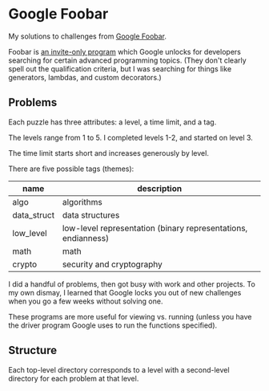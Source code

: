 # Google Foobar

My solutions to challenges from [Google Foobar](http://www.google.com/foobar/).

Foobar is [an invite-only program](https://news.ycombinator.com/item?id=8588080) which Google unlocks for developers searching for certain advanced programming topics. (They don't clearly spell out the qualification criteria, but I was searching for things like generators, lambdas, and custom decorators.)

## Problems

Each puzzle has three attributes: a level, a time limit, and a tag.

The levels range from 1 to 5.  I completed levels 1-2, and started on level 3.

The time limit starts short and increases generously by level.

There are five possible tags (themes):

name        | description
----------- | -----------
algo        | algorithms
data_struct | data structures
low_level   | low-level representation (binary representations, endianness)
math        | math
crypto      | security and cryptography

I did a handful of problems, then got busy with work and other projects. To my own dismay, I learned that Google locks you out of new challenges when you go a few weeks without solving one.

These programs are more useful for viewing vs. running (unless you have the driver program Google uses to run the functions specified).

## Structure

Each top-level directory corresponds to a level with a second-level directory for each problem at that level.
